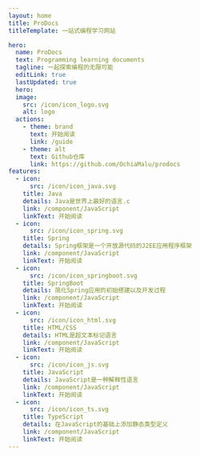 ```yaml
---
layout: home
title: ProDocs
titleTemplate: 一站式编程学习网站

hero:
  name: ProDocs
  text: Programming learning documents
  tagline: 一起探索编程的无限可能
  editLink: true
  lastUpdated: true
  hero:
  image:
    src: /icon/icon_logo.svg
    alt: logo
  actions: 
    - theme: brand
      text: 开始阅读
      link: /guide
    - theme: alt
      text: Github仓库
      link: https://github.com/OchiaMalu/prodocs
features:
  - icon:
      src: /icon/icon_java.svg
    title: Java
    details: Java是世界上最好的语言.c
    link: /component/JavaScript
    linkText: 开始阅读
  - icon:
      src: /icon/icon_spring.svg
    title: Spring
    details: Spring框架是一个开放源代码的J2EE应用程序框架
    link: /component/JavaScript
    linkText: 开始阅读
  - icon:
      src: /icon/icon_springboot.svg
    title: SpringBoot
    details: 简化Spring应用的初始搭建以及开发过程
    link: /component/JavaScript
    linkText: 开始阅读
  - icon:
      src: /icon/icon_html.svg
    title: HTML/CSS
    details: HTML是超文本标记语言
    link: /component/JavaScript
    linkText: 开始阅读
  - icon:
      src: /icon/icon_js.svg
    title: JavaScript
    details: JavaScript是一种解释性语言
    link: /component/JavaScript
    linkText: 开始阅读
  - icon:
      src: /icon/icon_ts.svg
    title: TypeScript
    details: 在JavaScript的基础上添加静态类型定义
    link: /component/JavaScript
    linkText: 开始阅读
---
```

